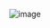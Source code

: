 ![image](https://user-images.githubusercontent.com/89120960/229286965-b1bcc6d7-2881-4d9e-ad48-510ecf83f32b.png)
